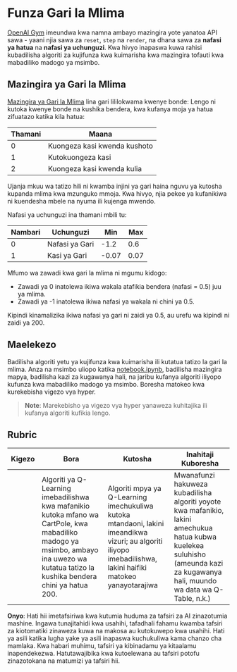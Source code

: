 # Funza Gari la Mlima

[OpenAI Gym](http://gym.openai.com) imeundwa kwa namna ambayo mazingira yote yanatoa API sawa - yaani njia sawa za `reset`, `step` na `render`, na dhana sawa za **nafasi ya hatua** na **nafasi ya uchunguzi**. Kwa hivyo inapaswa kuwa rahisi kubadilisha algoriti za kujifunza kwa kuimarisha kwa mazingira tofauti kwa mabadiliko madogo ya msimbo.

## Mazingira ya Gari la Mlima

[Mazingira ya Gari la Mlima](https://gym.openai.com/envs/MountainCar-v0/) lina gari lililokwama kwenye bonde:
Lengo ni kutoka kwenye bonde na kushika bendera, kwa kufanya moja ya hatua zifuatazo katika kila hatua:

| Thamani | Maana |
|---|---|
| 0 | Kuongeza kasi kwenda kushoto |
| 1 | Kutokuongeza kasi |
| 2 | Kuongeza kasi kwenda kulia |

Ujanja mkuu wa tatizo hili ni kwamba injini ya gari haina nguvu ya kutosha kupanda mlima kwa mzunguko mmoja. Kwa hivyo, njia pekee ya kufanikiwa ni kuendesha mbele na nyuma ili kujenga mwendo.

Nafasi ya uchunguzi ina thamani mbili tu:

| Nambari | Uchunguzi  | Min | Max |
|-----|--------------|-----|-----|
|  0  | Nafasi ya Gari | -1.2| 0.6 |
|  1  | Kasi ya Gari | -0.07 | 0.07 |

Mfumo wa zawadi kwa gari la mlima ni mgumu kidogo:

 * Zawadi ya 0 inatolewa ikiwa wakala atafikia bendera (nafasi = 0.5) juu ya mlima.
 * Zawadi ya -1 inatolewa ikiwa nafasi ya wakala ni chini ya 0.5.

Kipindi kinamalizika ikiwa nafasi ya gari ni zaidi ya 0.5, au urefu wa kipindi ni zaidi ya 200.
## Maelekezo

Badilisha algoriti yetu ya kujifunza kwa kuimarisha ili kutatua tatizo la gari la mlima. Anza na msimbo uliopo katika [notebook.ipynb](../../../../8-Reinforcement/2-Gym/notebook.ipynb), badilisha mazingira mapya, badilisha kazi za kugawanya hali, na jaribu kufanya algoriti iliyopo kufunza kwa mabadiliko madogo ya msimbo. Boresha matokeo kwa kurekebisha vigezo vya hyper.

> **Note**: Marekebisho ya vigezo vya hyper yanaweza kuhitajika ili kufanya algoriti kufikia lengo.
## Rubric

| Kigezo | Bora | Kutosha | Inahitaji Kuboresha |
| -------- | --------- | -------- | ----------------- |
|          | Algoriti ya Q-Learning imebadilishwa kwa mafanikio kutoka mfano wa CartPole, kwa mabadiliko madogo ya msimbo, ambayo ina uwezo wa kutatua tatizo la kushika bendera chini ya hatua 200. | Algoriti mpya ya Q-Learning imechukuliwa kutoka mtandaoni, lakini imeandikwa vizuri; au algoriti iliyopo imebadilishwa, lakini haifiki matokeo yanayotarajiwa | Mwanafunzi hakuweza kubadilisha algoriti yoyote kwa mafanikio, lakini amechukua hatua kubwa kuelekea suluhisho (ameunda kazi za kugawanya hali, muundo wa data wa Q-Table, n.k.) |

**Onyo**: 
Hati hii imetafsiriwa kwa kutumia huduma za tafsiri za AI zinazotumia mashine. Ingawa tunajitahidi kwa usahihi, tafadhali fahamu kwamba tafsiri za kiotomatiki zinaweza kuwa na makosa au kutokuwepo kwa usahihi. Hati ya asili katika lugha yake ya asili inapaswa kuchukuliwa kama chanzo cha mamlaka. Kwa habari muhimu, tafsiri ya kibinadamu ya kitaalamu inapendekezwa. Hatutawajibika kwa kutoelewana au tafsiri potofu zinazotokana na matumizi ya tafsiri hii.